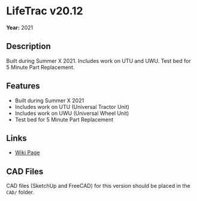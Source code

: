 # LifeTrac v20.12

**Year:** 2021

## Description
Built during Summer X 2021. Includes work on UTU and UWU. Test bed for 5 Minute Part Replacement.

## Features
- Built during Summer X 2021
- Includes work on UTU (Universal Tractor Unit)
- Includes work on UWU (Universal Wheel Unit)
- Test bed for 5 Minute Part Replacement

## Links
- [Wiki Page](https://wiki.opensourceecology.org/wiki/LifeTrac_v20.12)

## CAD Files
CAD files (SketchUp and FreeCAD) for this version should be placed in the `CAD/` folder.